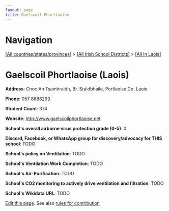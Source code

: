 ```yaml
---
layout: page
title: Gaelscoil Phortlaoise
---
```

# Navigation

[[All countries/states/provinces]](../../..) > [[All Irish School Districts]](../..) > [[All In Laois]](..)

# Gaelscoil Phortlaoise (Laois)

**Address**: Cnoc An Tsamhraidh, Br. Sráidbhaile, Portlaoise Co. Laois

**Phone**: 057 8688293

**Student Count**: 374

**Website**: <http://www.gaelscoilphortlaoise.net>

**School's overall airborne virus protection grade (0-5)**: 0

**Discord, Facebook, or WhatsApp group for discovery/advocacy for THIS school**: TODO

**School's policy on Ventilation**: TODO

**School's Ventilation Work Completion**: TODO

**School's Air-Purification**: TODO

**School's CO2 monitoring to actively drive ventilation and filtration**: TODO

**School's Wikidata URL**: TODO


[Edit this page](https://github.com/ventilate-schools/Ireland/edit/main/./Laois/Gaelscoil_Phortlaoise.md). See also [rules for contribution](../../../contribution-rules/)
